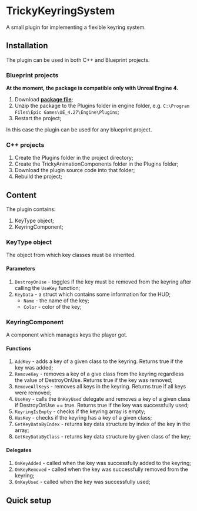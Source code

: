 # TrickyKeyringSystem

A small plugin for implementing a flexible keyring system.

## Installation

The plugin can be used in both C++ and Blueprint projects.

### Blueprint projects

**At the moment, the package is compatible only with Unreal Engine 4.**

1. Download [**package file**](https://github.com/TrickyFatCat/TrickyKeyringSystem/releases/tag/v1.0);
2. Unzip the package to the Plugins folder in engine folder, e.g. `C:\Program Files\Epic Games\UE_4.27\Engine\Plugins`;
3. Restart the project;

In this case the plugin can be used for any blueprint project.

### C++ projects

1. Create the Plugins folder in the project directory;
2. Create the TrickyAnimationComponents folder in the Plugins folder;
3. Download the plugin source code into that folder;
4. Rebuild the project;

## Content

The plugin contains:

1. KeyType object;
2. KeyringComponent;

### KeyType object

The object from which key classes must be inherited.

#### Parameters

1. `DestroyOnUse` - toggles if the key must be removed from the keyring after calling the `UseKey` function;
2. `KeyData` - a struct which contains some information for the HUD;
   * `Name` - the name of the key;
   * `Color` - color of the key;

### KeyringComponent

A component which manages keys the player got.

#### Functions

1. `AddKey` - adds a key of a given class to the keyring. Returns true if the key was added;
2. `RemoveKey` - removes a key of a give class from the keyring regardless the value of DestroyOnUse. Returns true if the key was removed;
3. `RemoveAllKeys` - removes all keys in the keyring. Returns true if all keys were removed;
4. `UseKey` - calls the `OnKeyUsed` delegate and removes a key of a given class if DestroyOnUse == true. Returns true if the key was successfully used;
5. `KeyringIsEmpty` - checks if the keyring array is empty;
6. `HasKey` - checks if the keyring has a key of a given class;
7. `GetKeyDataByIndex` - returns key data structure by index of the key in the array;
8. `GetKeyDataByClass` - returns key data structure by given class of the key;

#### Delegates

1. `OnKeyAdded` - called when the key was successfully added to the keyring;
2. `OnKeyRemoved` - called when the key was successfully removed from the keyring;
3. `OnKeyUsed` - called when the key was successfully used;

## Quick setup